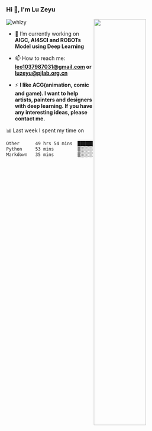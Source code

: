 ### Hi 👋, I'm Lu Zeyu

<img src="https://komarev.com/ghpvc/?username=whlzy&label=Profile%20views&color=0e75b6&style=flat" alt="whlzy" />
<img align="right" width="53%" src="https://github-readme-stats.vercel.app/api?username=whlzy&show_icons=true">

- 🔭 I’m currently working on **AIGC, AI4SCI and ROBOTs Model using Deep Learning**

- 📫 How to reach me: **leo1037987031@gmail.com or luzeyu@pjlab.org.cn**

- ⚡ **I like ACG(animation, comic and game). I want to help artists, painters and designers with deep learning. If you have any interesting ideas, please contact me.**

📊 Last week I spent my time on

<!--START_SECTION:waka-->

```txt
Other      49 hrs 54 mins  ████████████████████████▒   97.11 %
Python     53 mins         ▒░░░░░░░░░░░░░░░░░░░░░░░░   01.73 %
Markdown   35 mins         ▒░░░░░░░░░░░░░░░░░░░░░░░░   01.16 %
```

<!--END_SECTION:waka-->

